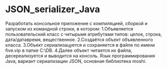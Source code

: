 # JSON_serializer_Java
Разработать консольное приложение с компиляцией, сборкой и запуском из командной строки, в котором: 1.Объявляется пользовательский класс с четырьмя атрибутами типов: целое, строка, дата/датавремя, вещественное. 2.Создаётся объект объявленного класса. 3.Объект сериализацуется и сохраняется в файле по имени five.vip в папке C:\DB\. 4.Далее объект читается их файла, десереализуется и выводится на консоль. Язык программирования Java, вариант сериализации JSON, основная библиотека moshi.
